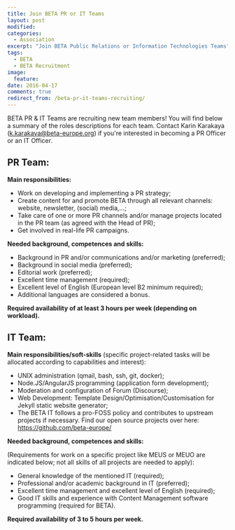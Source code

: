 ```yaml
---
title: Join BETA PR or IT Teams
layout: post
modified:
categories:
  - Association
excerpt: "Join BETA Public Relations or Information Technologies Teams"
tags: 
  - BETA
  - BETA Recruitment
image:
  feature: 
date: 2016-04-17
comments: true
redirect_from: /beta-pr-it-teams-recruiting/
---
```


BETA PR & IT Teams are recruiting new team members! You will find below a summary of the roles descriptions for each team.
Contact Karin Karakaya (<k.karakaya@beta-europe.org>) if you're interested in becoming a PR Officer or an IT Officer.

## PR Team:

**Main responsibilities:**

- Work on developing and implementing a PR strategy;
- Create content for and promote BETA through all relevant channels: website, newsletter, (social) media,...;
- Take care of one or more PR channels and/or manage projects located in the PR team (as agreed with the Head of PR);
- Get involved in real-life PR campaigns.

**Needed background, competences and skills:**

- Background in PR and/or communications and/or marketing (preferred);
- Background in social media (preferred);
- Editorial work (preferred);
- Excellent time management (required);
- Excellent level of English (European level B2 minimum required);
- Additional languages are considered a bonus.

**Required availability of at least 3 hours per week (depending on workload).** 

## IT Team:

**Main responsibilities/soft-skills** (specific project-related tasks will be allocated according to capabilities and interest):

- UNIX administration (qmail, bash, ssh, git, docker);
- Node.JS/AngularJS programming (application form development);
- Moderation and configuration of Forum (Discourse);
- Web Development: Template Design/Optimisation/Customisation for Jekyll static website generator;
- The BETA IT follows a pro-FOSS policy and contributes to upstream projects if necessary. Find our open source projects over here: https://github.com/beta-europe/

**Needed background, competences and skills:**

(Requirements for work on a specific project like MEUS or MEUO are indicated below; not all skills of all projects are needed to apply):

- General knowledge of the mentioned IT (required);
- Professional and/or academic background in IT (preferred);
- Excellent time management and excellent level of English (required);
- Good IT skills and experience with Content Management software programming (required for BETA).

**Required availability of 3 to 5 hours per week.** 
